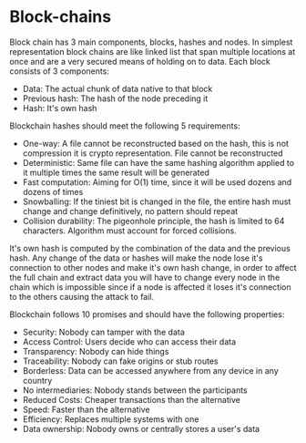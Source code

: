 # Block-chains
Block chain has  3 main components, blocks, hashes and nodes.
In simplest representation block chains are like linked list that span multiple locations at once and are a very  secured means of holding on to data.
Each block consists of 3 components:
- Data: The actual chunk of data native to that block
- Previous hash: The hash of the node preceding it
- Hash: It's own hash

Blockchain hashes should meet the following 5 requirements:
- One-way: A file cannot be reconstructed based on the hash, this is not compression it is crypto representation. File cannot be reconstructed
- Deterministic: Same file can have the same hashing algorithm applied to it multiple times the same result will be generated
- Fast computation: Aiming for O(1) time, since it will be used dozens and dozens of times
- Snowballing: If the tiniest bit is changed in the file, the entire hash must change and change definitively, no pattern should repeat
- Collision durability: The pigeonhole principle, the hash is limited to 64 characters. Algorithm must account for forced collisions.

It's own hash is computed by the combination of the data and the previous hash. Any change of the data or hashes will make the node lose it's connection to other nodes and make it's own hash change, in order to affect the full chain and extract data you will have to change every node in the chain which is impossible since if a node is affected it loses it's connection to the others causing the attack to fail.

Blockchain follows 10 promises and should have the following properties:
- Security: Nobody can tamper with the data
- Access Control: Users decide who can access their data
- Transparency: Nobody can hide things
-  Traceability: Nobody can fake origins or stub routes
- Borderless: Data can be accessed anywhere from any device in any country
- No intermediaries: Nobody stands between the participants
- Reduced Costs: Cheaper transactions than the alternative
- Speed: Faster than the alternative
- Efficiency: Replaces multiple systems with one
- Data ownership: Nobody owns or centrally stores a user's data

